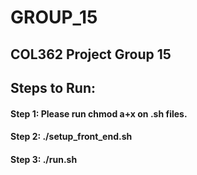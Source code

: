 # GROUP_15
## COL362 Project Group 15

## Steps to Run:
#### Step 1: Please run chmod a+x on .sh files.
#### Step 2: ./setup_front_end.sh
#### Step 3: ./run.sh
